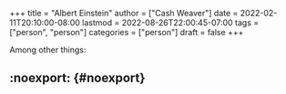 +++
title = "Albert Einstein"
author = ["Cash Weaver"]
date = 2022-02-11T20:10:00-08:00
lastmod = 2022-08-26T22:00:45-07:00
tags = ["person", "person"]
categories = ["person"]
draft = false
+++

Among other things:


## :noexport: {#noexport}
